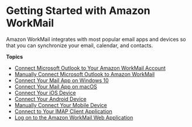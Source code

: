 # Getting Started with Amazon WorkMail<a name="getting_started"></a>

Amazon WorkMail integrates with most popular email apps and devices so that you can synchronize your email, calendar, and contacts\.

**Topics**
+ [Connect Microsoft Outlook to Your Amazon WorkMail Account](connect_mail_client.md)
+ [Manually Connect Microsoft Outlook to Amazon WorkMail](outlook_manual.md)
+ [Connect Your Mail App on Windows 10](connect_win10_mail.md)
+ [Connect Your Mail App on macOS](connect_mac_mail.md)
+ [Connect Your iOS Device](connect_ios_device.md)
+ [Connect Your Android Device](connect_android_device.md)
+ [Manually Connect Your Mobile Device](manually_connect_device.md)
+ [Connect to Your IMAP Client Application](using_IMAP_client.md)
+ [Log on to the Amazon WorkMail Web Application](using_web_application.md)